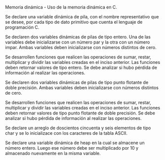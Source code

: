 Memoria dinámica - Uso de la memoria dinámica en C.

Se declare una variable dinámica de pila, con el nombre representativo que se desee, por cada tipo de dato primitivo que cuenta el lenguaje de programación C.
 
Se declaren dos variables dinámicas de pilas de tipo entero. Una de las variables debe inicializarse con un número par y la otra con un número impar. Ambas variables deben inicializarse con números distintos de cero.

Se desarrollen funciones que realicen las operaciones de sumar, restar, multiplicar y dividir las variables creadas en el inciso anterior. Las funciones deben retornar valores de tipo entero. Se debe analizar si hubo pérdida de información al realizar las operaciones.

Se declaren dos variables dinámicas de pilas de tipo punto flotante de doble precisión. Ambas variables deben inicializarse con números distintos de cero.

Se desarrollen funciones que realicen las operaciones de sumar, restar, multiplicar y dividir las variables creadas en el inciso anterior. Las funciones deben retornar valores de tipo punto flotante de doble precisión. Se debe analizar si hubo pérdida de información al realizar las operaciones.

Se declare un arreglo de doscientos cincuenta y seis elementos de tipo char y se lo inicializace con los caracteres de la tabla ASCII.

Se declare una variable dinámica de heap en la cual se almacene un número entero. Luego ese número debe ser multiplicado por 10 y almacenado nuevamente en la misma variable.
